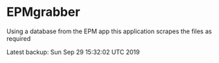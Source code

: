 # EPMgrabber
Using a database from the EPM app this application scrapes the files as required


Latest backup: Sun Sep 29 15:32:02 UTC 2019

